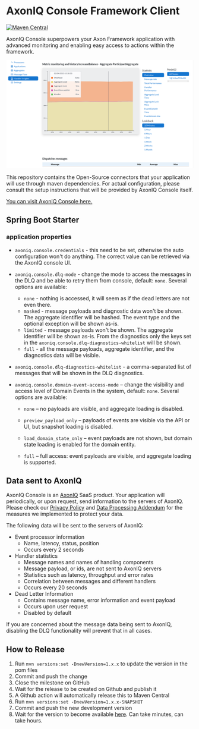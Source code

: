 # AxonIQ Console Framework Client

[![Maven Central](https://maven-badges.herokuapp.com/maven-central/io.axoniq.console/console-framework-client/badge.svg)](https://maven-badges.herokuapp.com/maven-central/io.axoniq.console/console-framework-client)

AxonIQ Console superpowers your Axon Framework application with advanced monitoring and enabling easy access to actions
within the framework.

![Screenshot of the handler performance screen](.github/img/screenshot_handler_performance.png)

This repository contains the Open-Source connectors that your application will use through maven dependencies.
For actual configuration, please consult the setup instructions that will be provided by AxonIQ Console itself.

[You can visit AxonIQ Console here.](https://console.axoniq.io)

## Spring Boot Starter

### application properties

* `axoniq.console.credentials` - this need to be set, otherwise the auto configuration won't do anything. The correct
  value can be retrieved via the AxonIQ console UI.
* `axoniq.console.dlq-mode` - change the mode to access the messages in the DLQ and be able to retry them from console,
  default: `none`. Several options are available:
    * `none` - nothing is accessed, it will seem as if the dead letters are not even there.
    * `masked` - message payloads and diagnostic data won't be shown. The aggregate identifier will be hashed. The event
      type and the optional exception will be shown as-is.
    * `limited` - message payloads won't be shown. The aggregate identifier will be shown as-is. From the diagnostics
      only the keys set in the `axoniq.console.dlq-diagnostics-whitelist` will be shown.
    * `full` - all the message payloads, aggregate identifier, and the diagnostics data will be visible.


* `axoniq.console.dlq-diagnostics-whitelist` - a comma-separated list of messages that will be shown in the DLQ
  diagnostics.


* `axoniq.console.domain-event-access-mode` – change the visibility and access level of Domain Events in the system,
default: `none`. Several options are available:

    * `none` – no payloads are visible, and aggregate loading is disabled.

    * `preview_payload_only` – payloads of events are visible via the API or UI, but snapshot loading is disabled.

    * `load_domain_state_only` – event payloads are not shown, but domain state loading is enabled for the domain entity.

    * `full` – full access: event payloads are visible, and aggregate loading is supported.

## Data sent to AxonIQ

AxonIQ Console is an [AxonIQ](https://axoniq.io) SaaS product. Your application will periodically, or upon request, send
information to the servers of AxonIQ. Please check our [Privacy Policy](https://www.axoniq.io/privacy-policy) and [Data Processing Addendum](https://lp.axoniq.io/axoniq-data-processing-addendum) for the
measures we implemented to protect your data.

The following data will be sent to the servers of AxonIQ:

- Event processor information
  - Name, latency, status, position
  - Occurs every 2 seconds
- Handler statistics
  - Message names and names of handling components
  - Message payload, or ids, are not sent to AxonIQ servers
  - Statistics such as latency, throughput and error rates
  - Correlation between messages and different handlers
  - Occurs every 20 seconds
- Dead Letter Information
  - Contains message name, error information and event payload
  - Occurs upon user request
  - Disabled by default

If you are concerned about the message data being sent to AxonIQ, disabling the DLQ functionality will prevent that in all cases.

## How to Release

1. Run `mvn versions:set -DnewVersion=1.x.x` to update the version in the pom files
2. Commit and push the change
3. Close the milestone on GitHub
4. Wait for the release to be created on Github and publish it
5. A Github action will automatically release this to Maven Central
6. Run `mvn versions:set -DnewVersion=1.x.x-SNAPSHOT`
7. Commit and push the new development version
8. Wait for the version to become available [here](https://repo1.maven.org/maven2/io/axoniq/console/console-framework-client-parent/). Can take minutes, can take hours.
